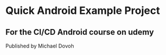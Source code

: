 # Quick Android Example Project

## For the CI/CD Android course on udemy

Published by Michael Dovoh
